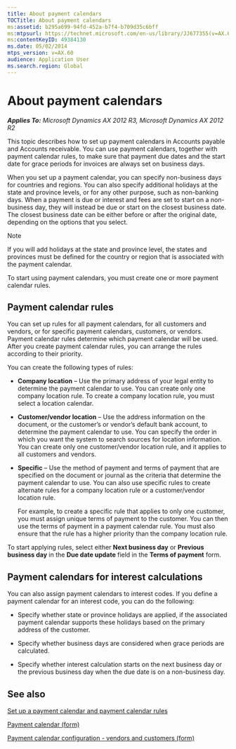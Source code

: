 ```yaml
---
title: About payment calendars
TOCTitle: About payment calendars
ms:assetid: b295a699-94fd-452a-b7f4-b709d35c6bff
ms:mtpsurl: https://technet.microsoft.com/en-us/library/JJ677355(v=AX.60)
ms:contentKeyID: 49384130
ms.date: 05/02/2014
mtps_version: v=AX.60
audience: Application User
ms.search.region: Global
---
```


# About payment calendars 


_**Applies To:** Microsoft Dynamics AX 2012 R3, Microsoft Dynamics AX 2012 R2_

This topic describes how to set up payment calendars in Accounts payable and Accounts receivable. You can use payment calendars, together with payment calendar rules, to make sure that payment due dates and the start date for grace periods for invoices are always set on business days.

When you set up a payment calendar, you can specify non-business days for countries and regions. You can also specify additional holidays at the state and province levels, or for any other purpose, such as non-banking days. When a payment is due or interest and fees are set to start on a non-business day, they will instead be due or start on the closest business date. The closest business date can be either before or after the original date, depending on the options that you select.


> [!NOTE]
> <P>If you will add holidays at the state and province level, the states and provinces must be defined for the country or region that is associated with the payment calendar.</P>



To start using payment calendars, you must create one or more payment calendar rules.

## Payment calendar rules

You can set up rules for all payment calendars, for all customers and vendors, or for specific payment calendars, customers, or vendors. Payment calendar rules determine which payment calendar will be used. After you create payment calendar rules, you can arrange the rules according to their priority.

You can create the following types of rules:

  - **Company location** – Use the primary address of your legal entity to determine the payment calendar to use. You can create only one company location rule. To create a company location rule, you must select a location calendar.

  - **Customer/vendor location** – Use the address information on the document, or the customer’s or vendor’s default bank account, to determine the payment calendar to use. You can specify the order in which you want the system to search sources for location information. You can create only one customer/vendor location rule, and it applies to all customers and vendors.

  - **Specific** – Use the method of payment and terms of payment that are specified on the document or journal as the criteria that determine the payment calendar to use. You can also use specific rules to create alternate rules for a company location rule or a customer/vendor location rule.
    
    For example, to create a specific rule that applies to only one customer, you must assign unique terms of payment to the customer. You can then use the terms of payment in a payment calendar rule. You must also ensure that the rule has a higher priority than the company location rule.

To start applying rules, select either **Next business day** or **Previous business day** in the **Due date update** field in the **Terms of payment** form.

## Payment calendars for interest calculations

You can also assign payment calendars to interest codes. If you define a payment calendar for an interest code, you can do the following:

  - Specify whether state or province holidays are applied, if the associated payment calendar supports these holidays based on the primary address of the customer.

  - Specify whether business days are considered when grace periods are calculated.

  - Specify whether interest calculation starts on the next business day or the previous business day when the due date is on a non-business day.

## See also

[Set up a payment calendar and payment calendar rules](set-up-a-payment-calendar-and-payment-calendar-rules.md)

[Payment calendar (form)](https://technet.microsoft.com/en-us/library/jj677409\(v=ax.60\))

[Payment calendar configuration - vendors and customers (form)](https://technet.microsoft.com/en-us/library/jj677400\(v=ax.60\))

  



